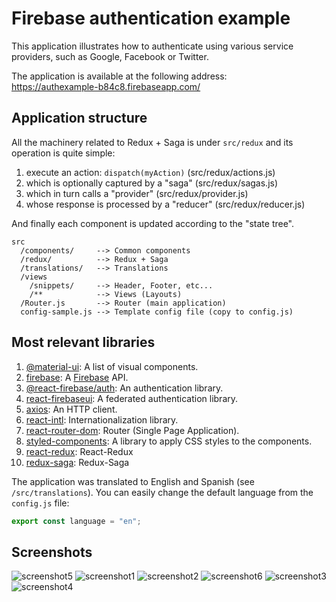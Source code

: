# Firebase authentication example

This application illustrates how to authenticate using various service providers, such as Google, Facebook or Twitter.

The application is available at the following address:  
https://authexample-b84c8.firebaseapp.com/


## Application structure

All the machinery related to Redux + Saga is under `src/redux` and its operation is quite simple:

  1. execute an action: `dispatch(myAction)` (src/redux/actions.js)
  2. which is optionally captured by a "saga" (src/redux/sagas.js)
  3. which in turn calls a "provider" (src/redux/provider.js)
  4. whose response is processed by a "reducer" (src/redux/reducer.js)
  
And finally each component is updated according to the "state tree".

```text
src
  /components/     --> Common components
  /redux/          --> Redux + Saga
  /translations/   --> Translations
  /views
    /snippets/     --> Header, Footer, etc...
    /**            --> Views (Layouts)
  /Router.js       --> Router (main application)
  config-sample.js --> Template config file (copy to config.js)
```

## Most relevant libraries

  1. [@material-ui](https://material-ui.com/getting-started/installation/): A list of visual components.
  2. [firebase](https://react-firebase-js.com/docs/react-firebase-auth/api): A [Firebase](https://firebase.google.com/) API.
  3. [@react-firebase/auth](https://react-firebase-js.com/docs/react-firebase-auth/getting-started): An authentication library.
  4. [react-firebaseui](https://github.com/firebase/firebaseui-web-react): A federated authentication library.
  5. [axios](https://github.com/axios/axios): An HTTP client.
  6. [react-intl](https://github.com/yahoo/react-intl): Internationalization library.
  7. [react-router-dom](https://reacttraining.com/react-router/web/guides/quick-start): Router (Single Page Application).
  8. [styled-components](https://www.styled-components.com/): A library to apply CSS styles to the components.
  9. [react-redux](https://github.com/reduxjs/react-redux): React-Redux
  10. [redux-saga](https://github.com/redux-saga/redux-saga): Redux-Saga

The application was translated to English and Spanish (see `/src/translations`). You can easily change the default language from the `config.js` file:
```JavaScript
export const language = "en";
```

## Screenshots

![screenshot5](https://user-images.githubusercontent.com/5312427/54597826-8d8d1180-4a37-11e9-9ba7-fca66f2ffa12.png)
![screenshot1](https://user-images.githubusercontent.com/5312427/54597821-8cf47b00-4a37-11e9-95ab-c3776abc1500.png)
![screenshot2](https://user-images.githubusercontent.com/5312427/54597822-8cf47b00-4a37-11e9-9041-886ff696443a.png)
![screenshot6](https://user-images.githubusercontent.com/5312427/54597827-8e25a800-4a37-11e9-9eec-6ac032066efa.png)
![screenshot3](https://user-images.githubusercontent.com/5312427/54597824-8cf47b00-4a37-11e9-8c66-f0f5a9f5dc6b.png)
![screenshot4](https://user-images.githubusercontent.com/5312427/54597825-8d8d1180-4a37-11e9-9c16-4e79254f655d.png)
